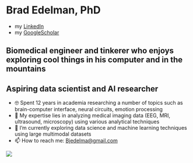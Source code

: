 # Brad Edelman, PhD

- my [LinkedIn](https://www.linkedin.com/in/bradley-edelman-583b6122/)
- my [GoogleScholar](https://scholar.google.com/citations?user=MmlZKs0AAAAJ&hl=en&oi=ao)

## Biomedical engineer and tinkerer who enjoys exploring cool things in his computer and in the mountains
## Aspiring data scientist and AI researcher

- 🤓 Spent 12 years in academia researching a number of topics such as brain-computer interface, neural circuits, emotion processing
- 🔭 My expertise lies in analyzing medical imaging data (EEG, MRI, ultrasound, microscopy) using various analytical techniques
- 🌱 I’m currently exploring data science and machine learning techniques using large multimodal datasets
- 📫 How to reach me: Bjedelma@gmail.com

![](https://komarev.com/ghpvc/?username=BradleyEdelman&color=blue)
